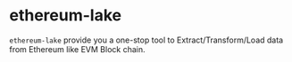 # ethereum-lake
`ethereum-lake` provide you a one-stop tool to Extract/Transform/Load data from Ethereum like EVM Block chain.

